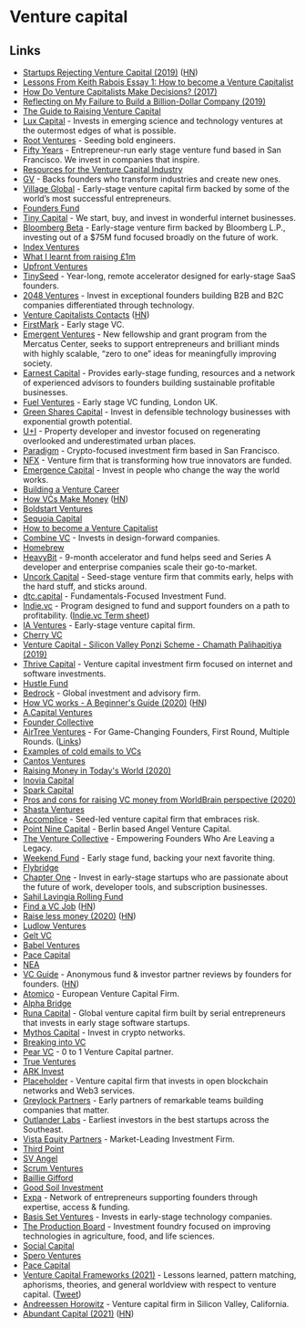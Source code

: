 # Venture capital

## Links

* [Startups Rejecting Venture Capital \(2019\)](https://www.nytimes.com/2019/01/11/technology/start-ups-rejecting-venture-capital.html) \([HN](https://news.ycombinator.com/item?id=18883410)\)
* [Lessons From Keith Rabois Essay 1: How to become a Venture Capitalist](http://delian.io/lessons-1)
* [How Do Venture Capitalists Make Decisions? \(2017\)](https://medium.com/vcdium/venture-capital-decision-making-c3258bc1b09c)
* [Reflecting on My Failure to Build a Billion-Dollar Company \(2019\)](https://medium.com/s/story/reflecting-on-my-failure-to-build-a-billion-dollar-company-b0c31d7db0e7)
* [The Guide to Raising Venture Capital](https://www.holloway.com/s/rn-rvc-e0_5)
* [Lux Capital](https://www.luxcapital.com/) - Invests in emerging science and technology ventures at the outermost edges of what is possible.
* [Root Ventures](https://www.root.vc/) - Seeding bold engineers.
* [Fifty Years](https://www.fifty.vc/) - Entrepreneur-run early stage venture fund based in San Francisco. We invest in companies that inspire.
* [Resources for the Venture Capital Industry](https://www.arnaudbonzom.com/resources-for-the-venture-capital-industry/)
* [GV](https://www.gv.com/) - Backs founders who transform industries and create new ones.
* [Village Global](https://www.villageglobal.vc/) - Early-stage venture capital firm backed by some of the world’s most successful entrepreneurs.
* [Founders Fund](https://foundersfund.com/)
* [Tiny Capital](https://www.tinycapital.com/) - We start, buy, and invest in wonderful internet businesses.
* [Bloomberg Beta](https://github.com/Bloomberg-Beta/Manual) - Early-stage venture firm backed by Bloomberg L.P., investing out of a $75M fund focused broadly on the future of work.
* [Index Ventures](http://www.indexventures.com/)
* [What I learnt from raising £1m](https://medium.com/swlh/what-i-learnt-from-raising-1m-8f70df34c874)
* [Upfront Ventures](https://upfront.com/)
* [TinySeed](https://tinyseed.com/) - Year-long, remote accelerator designed for early-stage SaaS founders.
* [2048 Ventures](https://www.2048.vc/) - Invest in exceptional founders building B2B and B2C companies differentiated through technology.
* [Venture Capitalists Contacts](https://docs.google.com/spreadsheets/d/1c5zoCzjQKlzdDW-6cctRm71ZiCmLQ7EJFZJtp_6cbeI/edit?rm=minimal#gid=428940999) \([HN](https://news.ycombinator.com/item?id=22042111)\)
* [FirstMark](https://firstmarkcap.com/) - Early stage VC.
* [Emergent Ventures](https://www.mercatus.org/emergentventures) - New fellowship and grant program from the Mercatus Center, seeks to support entrepreneurs and brilliant minds with highly scalable, “zero to one” ideas for meaningfully improving society.
* [Earnest Capital](https://earnestcapital.com/) - Provides early-stage funding, resources and a network of experienced advisors to founders building sustainable profitable businesses.
* [Fuel Ventures](https://fuel.ventures/) - Early stage VC funding, London UK.
* [Green Shares Capital](https://www.greenshorescapital.com/) - Invest in defensible technology businesses with exponential growth potential.
* [U+I](https://www.uandiplc.com/) - Property developer and investor focused on regenerating overlooked and underestimated urban places.
* [Paradigm](https://www.paradigm.xyz/) - Crypto-focused investment firm based in San Francisco.
* [NFX](https://www.nfx.com/) - Venture firm that is transforming how true innovators are funded.
* [Emergence Capital](https://www.emcap.com/) - Invest in people who change the way the world works.
* [Building a Venture Career](https://either.co/how-to-work-in-vc-11835d51aaab)
* [How VCs Make Money](https://vcstarterkit.substack.com/p/how-vcs-make-money) \([HN](https://news.ycombinator.com/item?id=21513771)\)
* [Boldstart Ventures](https://www.boldstart.vc/)
* [Sequoia Capital](https://www.sequoiacap.com/)
* [How to become a Venture Capitalist](http://delian.io/lessons-1)
* [Combine VC](http://combine.vc/) - Invests in design-forward companies.
* [Homebrew](https://homebrew.co/)
* [HeavyBit](https://www.heavybit.com/) - 9-month accelerator and fund helps seed and Series A developer and enterprise companies scale their go-to-market.
* [Uncork Capital](https://uncorkcapital.com/) - Seed-stage venture firm that commits early, helps with the hard stuff, and sticks around.
* [dtc.capital](https://www.dtc.capital/) - Fundamentals-Focused Investment Fund.
* [Indie.vc](https://www.indie.vc/) - Program designed to fund and support founders on a path to profitability. \([Indie.vc Term sheet](https://github.com/indievc/terms)\)
* [IA Ventures](http://www.iaventures.com/) - Early-stage venture capital firm.
* [Cherry VC](https://www.cherry.vc/)
* [Venture Capital - Silicon Valley Ponzi Scheme - Chamath Palihapitiya \(2019\)](https://www.youtube.com/watch?v=NVVsdlHslfI)
* [Thrive Capital](http://thrivecap.com/) - Venture capital investment firm focused on internet and software investments.
* [Hustle Fund](https://www.hustlefund.vc/)
* [Bedrock](https://www.bedrockgroup.com/) - Global investment and advisory firm.
* [How VC works - A Beginner's Guide \(2020\)](https://simplanations.substack.com/p/2-how-vc-works-a-beginners-guide) \([HN](https://news.ycombinator.com/item?id=23306572)\)
* [A.Capital Ventures](https://acapital.com/)
* [Founder Collective](https://www.foundercollective.com/)
* [AirTree Ventures](https://www.airtree.vc/) - For Game-Changing Founders, First Round, Multiple Rounds. \([Links](https://linktr.ee/airtreevc)\)
* [Examples of cold emails to VCs](https://twitter.com/paulbz/status/1271416616455192584)
* [Cantos Ventures](http://cantos.vc/)
* [Raising Money in Today's World \(2020\)](https://www.youtube.com/watch?v=SPpDJAo0n8g)
* [Inovia Capital](https://www.inovia.vc/)
* [Spark Capital](https://www.sparkcapital.com/)
* [Pros and cons for raising VC money from WorldBrain perspective \(2020\)](https://twitter.com/BlackForestBoi/status/1252941374460243968)
* [Shasta Ventures](https://shastaventures.com/)
* [Accomplice](https://accomplice.co/) - Seed-led venture capital firm that embraces risk.
* [Point Nine Capital](http://www.pointninecap.com/) - Berlin based Angel Venture Capital.
* [The Venture Collective](https://www.theventurecollective.com/) - Empowering Founders Who Are Leaving a Legacy.
* [Weekend Fund](https://weekend.fund/) - Early stage fund, backing your next favorite thing.
* [Flybridge](https://www.flybridge.com/)
* [Chapter One](https://chapterone.vc/) - Invest in early-stage startups who are passionate about the future of work, developer tools, and subscription businesses.
* [Sahil Lavingia Rolling Fund](https://shl.vc/)
* [Find a VC Job](http://vcjobs.kgbase.com/) \([HN](https://news.ycombinator.com/item?id=24072949)\)
* [Raise less money \(2020\)](https://www.aaronkharris.com/raise-less-money) \([HN](https://news.ycombinator.com/item?id=24133146)\)
* [Ludlow Ventures](https://www.ludlowventures.com/)
* [Gelt VC](https://www.gelt.vc/)
* [Babel Ventures](https://www.babel.ventures/)
* [Pace Capital](https://www.pacecapital.com/)
* [NEA](https://www.nea.com/)
* [VC Guide](https://www.vcguide.co/) - Anonymous fund & investor partner reviews by founders for founders. \([HN](https://news.ycombinator.com/item?id=24491199)\)
* [Atomico](https://www.atomico.com/) - European Venture Capital Firm.
* [Alpha Bridge](https://www.alphabridge.vc/)
* [Runa Capital](https://runacap.com/) - Global venture capital firm built by serial entrepreneurs that invests in early stage software startups.
* [Mythos Capital](https://mythos.capital/) - Invest in crypto networks.
* [Breaking into VC](https://breakinto.vc/)
* [Pear VC](https://www.pear.vc/) - 0 to 1 Venture Capital partner.
* [True Ventures](https://trueventures.com/)
* [ARK Invest](https://ark-invest.com/)
* [Placeholder](https://www.placeholder.vc/) - Venture capital firm that invests in open blockchain networks and Web3 services.
* [Greylock Partners](https://greylock.com/) - Early partners of remarkable teams building companies that matter.
* [Outlander Labs](https://www.outlanderlabs.com/) - Earliest investors in the best startups across the Southeast.
* [Vista Equity Partners](https://www.vistaequitypartners.com/) - Market-Leading Investment Firm.
* [Third Point](https://www.thirdpoint.com/)
* [SV Angel](https://www.svangel.com/)
* [Scrum Ventures](https://scrum.vc/)
* [Baillie Gifford](https://www.bailliegifford.com/)
* [Good Soil Investment](https://goodsoilinvestment.com/)
* [Expa](https://expa.com/) - Network of entrepreneurs supporting founders through expertise, access & funding.
* [Basis Set Ventures](https://www.basisset.ventures/) - Invests in early-stage technology companies.
* [The Production Board](https://www.theproductionboard.com/) - Investment foundry focused on improving technologies in agriculture, food, and life sciences.
* [Social Capital](https://www.socialcapital.com/)
* [Spero Ventures](https://spero.vc/)
* [Pace Capital](https://www.pacecapital.com/)
* [Venture Capital Frameworks \(2021\)](https://docs.google.com/document/d/1-UiEeoiV0xBFVZgid63FRaph03OCmHzyEExubn63j0U/edit#) - Lessons learned, pattern matching, aphorisms, theories, and general worldview with respect to venture capital. \([Tweet](https://twitter.com/cpaik/status/1355641034726891521)\)
* [Andreessen Horowitz](https://a16z.com/) - Venture capital firm in Silicon Valley, California.
* [Abundant Capital \(2021\)](https://blog.aaronkharris.com/abundant-capital) \([HN](https://news.ycombinator.com/item?id=26226723)\)

